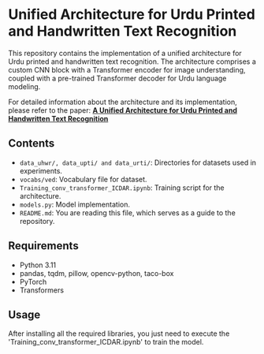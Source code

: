 # Unified Architecture for Urdu Printed and Handwritten Text Recognition
This repository contains the implementation of a unified architecture for Urdu printed and handwritten text recognition. The architecture comprises a custom CNN block with a Transformer encoder for image understanding, coupled with a pre-trained Transformer decoder for Urdu language modeling.

For detailed information about the architecture and its implementation, please refer to the paper:
**[A Unified Architecture for Urdu Printed and Handwritten Text Recognition](https://dl.acm.org/doi/10.1007/978-3-031-41685-9_8)**

## Contents
- `data_uhwr/, data_upti/ and data_urti/`: Directories for datasets used in experiments.
- `vocabs/ved`: Vocabulary file for dataset.
- `Training_conv_transformer_ICDAR.ipynb`: Training script for the architecture.
- `models.py`: Model implementation.
- `README.md`: You are reading this file, which serves as a guide to the repository.

## Requirements
- Python 3.11
- pandas, tqdm, pillow, opencv-python, taco-box
- PyTorch
- Transformers

## Usage
After installing all the required libraries, you just need to execute the 'Training_conv_transformer_ICDAR.ipynb' to train the model.

